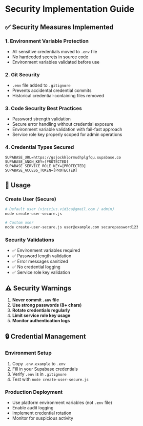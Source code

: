 # Security Implementation Guide

## ✅ Security Measures Implemented

### 1. **Environment Variable Protection**
- All sensitive credentials moved to `.env` file
- No hardcoded secrets in source code
- Environment variables validated before use

### 2. **Git Security**
- `.env` file added to `.gitignore` 
- Prevents accidental credential commits
- Historical credential-containing files removed

### 3. **Code Security Best Practices**
- Password strength validation
- Secure error handling without credential exposure
- Environment variable validation with fail-fast approach
- Service role key properly scoped for admin operations

### 4. **Credential Types Secured**
```env
SUPABASE_URL=https://gsjockhlormudhplgfqu.supabase.co
SUPABASE_ANON_KEY=[PROTECTED]
SUPABASE_SERVICE_ROLE_KEY=[PROTECTED] 
SUPABASE_ACCESS_TOKEN=[PROTECTED]
```

## 🚀 Usage

### Create User (Secure)
```bash
# Default user (vinicius.vidica@gmail.com / admin)
node create-user-secure.js

# Custom user
node create-user-secure.js user@example.com securepassword123
```

### Security Validations
- ✅ Environment variables required
- ✅ Password length validation  
- ✅ Error messages sanitized
- ✅ No credential logging
- ✅ Service role key validation

## ⚠️ Security Warnings

1. **Never commit `.env` file**
2. **Use strong passwords (8+ chars)**
3. **Rotate credentials regularly**
4. **Limit service role key usage**
5. **Monitor authentication logs**

## 🔒 Credential Management

### Environment Setup
1. Copy `.env.example` to `.env`
2. Fill in your Supabase credentials
3. Verify `.env` is in `.gitignore`
4. Test with `node create-user-secure.js`

### Production Deployment
- Use platform environment variables (not `.env` file)
- Enable audit logging
- Implement credential rotation
- Monitor for suspicious activity